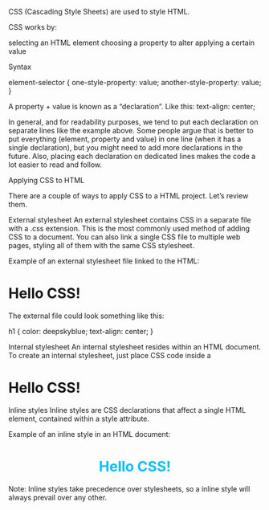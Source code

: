 CSS (Cascading Style Sheets) are used to style HTML.

CSS works by:

selecting an HTML element
choosing a property to alter
applying a certain value

Syntax

element-selector {
 one-style-property: value;
 another-style-property: value;
}

A property + value is known as a “declaration”. Like this: text-align: center;

In general, and for readability purposes,
we tend to put each declaration on separate lines like the example above.
Some people argue that is better to put everything (element, property and value) in one line (when it has a single declaration),
but you might need to add more declarations in the future.
Also, placing each declaration on dedicated lines makes the code a lot easier to read and follow.

Applying CSS to HTML

There are a couple of ways to apply CSS to a HTML project. Let’s review them.

External stylesheet
An external stylesheet contains CSS in a separate file with a .css extension.
This is the most commonly used method of adding CSS to a document.
You can also link a single CSS file to multiple web pages, styling all of them with the same CSS stylesheet.

Example of an external stylesheet file linked to the HTML:

<!DOCTYPE html>
<html>
  <head>
    <meta charset="utf-8">
    <title>Adding Styles</title>
    <link rel="stylesheet" href="styles.css">
  </head>
  <body>
    <h1>Hello CSS!</h1>
  </body>
</html>
The external file could look something like this:

h1 {
  color: deepskyblue;
  text-align: center;
}

Internal stylesheet
An internal stylesheet resides within an HTML document.
To create an internal stylesheet,
just place CSS code inside a <style> element contained inside <head> element of the HTML.

Example of an internal stylesheet file linked to the HTML:

<!DOCTYPE html>
<html>

<head>
  <meta charset="utf-8">
  <title>Adding Styles</title>
  <style>
    h1 {
      color: deepskyblue;
      text-align: center;
    }
  </style>
</head>

<body>
  <h1>Hello CSS!</h1>
</body>

</html>

Inline styles
Inline styles are CSS declarations that affect a single HTML element, contained within a style attribute.

Example of an inline style in an HTML document:

<h1 style="color: deepskyblue; text-align: center;">Hello CSS!</h1>

Note: Inline styles take precedence over stylesheets, so a inline style will always prevail over any other.


